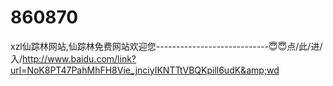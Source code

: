 # 860870
xzl仙踪林网站,仙踪林免费网站欢迎您----------------------------😇😇点/此/进/入/http://www.baidu.com/link?url=NoK8PT47PahMhFH8Vie_jnciyIKNTTtVBQKpill6udK&amp;wd
